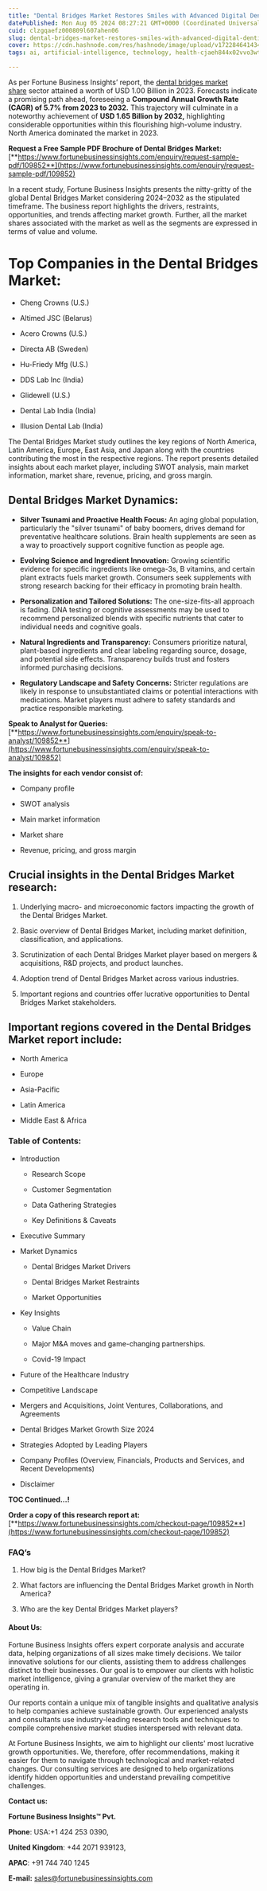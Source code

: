 ```yaml
---
title: "Dental Bridges Market Restores Smiles with Advanced Digital Dentistry Solutions"
datePublished: Mon Aug 05 2024 08:27:21 GMT+0000 (Coordinated Universal Time)
cuid: clzgqaefz000809l607ahen06
slug: dental-bridges-market-restores-smiles-with-advanced-digital-dentistry-solutions
cover: https://cdn.hashnode.com/res/hashnode/image/upload/v1722846414345/a482956c-a6da-47b5-a7eb-cd391d7dfa1e.png
tags: ai, artificial-intelligence, technology, health-cjaeh844x02vvo3wtj5r2s75q, healthcare

---
```


As per Fortune Business Insights’ report, the [dental bridges market share](https://www.fortunebusinessinsights.com/dental-bridges-market-109852) sector attained a worth of USD 1.00 Billion in 2023. Forecasts indicate a promising path ahead, foreseeing a **Compound Annual Growth Rate (CAGR) of 5.7% from 2023 to 2032.** This trajectory will culminate in a noteworthy achievement of **USD 1.65 Billion by 2032,** highlighting considerable opportunities within this flourishing high-volume industry. North America dominated the market in 2023.

**Request a Free Sample PDF Brochure of Dental Bridges Market:** [**https://www.fortunebusinessinsights.com/enquiry/request-sample-pdf/109852**](https://www.fortunebusinessinsights.com/enquiry/request-sample-pdf/109852)

In a recent study, Fortune Business Insights presents the nitty-gritty of the global Dental Bridges Market considering 2024–2032 as the stipulated timeframe. The business report highlights the drivers, restraints, opportunities, and trends affecting market growth. Further, all the market shares associated with the market as well as the segments are expressed in terms of value and volume.

# **Top Companies in the Dental Bridges Market:**

* Cheng Crowns (U.S.)
    
* Altimed JSC (Belarus)
    
* Acero Crowns (U.S.)
    
* Directa AB (Sweden)
    
* Hu-Friedy Mfg (U.S.)
    
* DDS Lab Inc (India)
    
* Glidewell (U.S.)
    
* Dental Lab India (India)
    
* Illusion Dental Lab (India)
    

The Dental Bridges Market study outlines the key regions of North America, Latin America, Europe, East Asia, and Japan along with the countries contributing the most in the respective regions. The report presents detailed insights about each market player, including SWOT analysis, main market information, market share, revenue, pricing, and gross margin.

## Dental Bridges Market **Dynamics**:

* **Silver Tsunami and Proactive Health Focus:** An aging global population, particularly the "silver tsunami" of baby boomers, drives demand for preventative healthcare solutions. Brain health supplements are seen as a way to proactively support cognitive function as people age.
    
* **Evolving Science and Ingredient Innovation:** Growing scientific evidence for specific ingredients like omega-3s, B vitamins, and certain plant extracts fuels market growth. Consumers seek supplements with strong research backing for their efficacy in promoting brain health.
    
* **Personalization and Tailored Solutions:** The one-size-fits-all approach is fading. DNA testing or cognitive assessments may be used to recommend personalized blends with specific nutrients that cater to individual needs and cognitive goals.
    
* **Natural Ingredients and Transparency:** Consumers prioritize natural, plant-based ingredients and clear labeling regarding source, dosage, and potential side effects. Transparency builds trust and fosters informed purchasing decisions.
    
* **Regulatory Landscape and Safety Concerns:** Stricter regulations are likely in response to unsubstantiated claims or potential interactions with medications. Market players must adhere to safety standards and practice responsible marketing.
    

**Speak to Analyst for Queries:** [**https://www.fortunebusinessinsights.com/enquiry/speak-to-analyst/109852**](https://www.fortunebusinessinsights.com/enquiry/speak-to-analyst/109852)

**The insights for each vendor consist of:**

* Company profile
    
* SWOT analysis
    
* Main market information
    
* Market share
    
* Revenue, pricing, and gross margin
    

## **Crucial insights in the Dental Bridges Market research:**

1. Underlying macro- and microeconomic factors impacting the growth of the Dental Bridges Market.
    
2. Basic overview of Dental Bridges Market, including market definition, classification, and applications.
    
3. Scrutinization of each Dental Bridges Market player based on mergers & acquisitions, R&D projects, and product launches.
    
4. Adoption trend of Dental Bridges Market across various industries.
    
5. Important regions and countries offer lucrative opportunities to Dental Bridges Market stakeholders.
    

## **Important regions covered in the Dental Bridges Market report include:**

* North America
    
* Europe
    
* Asia-Pacific
    
* Latin America
    
* Middle East & Africa
    

### **Table of Contents:**

* Introduction
    
    * Research Scope
        
    * Customer Segmentation
        
    * Data Gathering Strategies
        
    * Key Definitions & Caveats
        
* Executive Summary
    
* Market Dynamics
    
    * Dental Bridges Market Drivers
        
    * Dental Bridges Market Restraints
        
    * Market Opportunities
        
* Key Insights
    
    * Value Chain
        
    * Major M&A moves and game-changing partnerships.
        
    * Covid-19 Impact
        
* Future of the Healthcare Industry
    
* Competitive Landscape
    
* Mergers and Acquisitions, Joint Ventures, Collaborations, and Agreements
    
* Dental Bridges Market Growth Size 2024
    
* Strategies Adopted by Leading Players
    
* Company Profiles (Overview, Financials, Products and Services, and Recent Developments)
    
* Disclaimer
    

**TOC Continued…!**

**Order a copy of this research report at:** [**https://www.fortunebusinessinsights.com/checkout-page/109852**](https://www.fortunebusinessinsights.com/checkout-page/109852)

### **FAQ’s**

1. How big is the Dental Bridges Market?
    
2. What factors are influencing the Dental Bridges Market growth in North America?
    
3. Who are the key Dental Bridges Market players?
    

#### **About Us:**

Fortune Business Insights offers expert corporate analysis and accurate data, helping organizations of all sizes make timely decisions. We tailor innovative solutions for our clients, assisting them to address challenges distinct to their businesses. Our goal is to empower our clients with holistic market intelligence, giving a granular overview of the market they are operating in.

Our reports contain a unique mix of tangible insights and qualitative analysis to help companies achieve sustainable growth. Our experienced analysts and consultants use industry-leading research tools and techniques to compile comprehensive market studies interspersed with relevant data.

At Fortune Business Insights, we aim to highlight our clients' most lucrative growth opportunities. We, therefore, offer recommendations, making it easier for them to navigate through technological and market-related changes. Our consulting services are designed to help organizations identify hidden opportunities and understand prevailing competitive challenges.

**Contact us:**

**Fortune Business Insights™ Pvt.**

**Phone**: USA:+1 424 253 0390,

**United Kingdom**: +44 2071 939123,

**APAC**: +91 744 740 1245

**E-mail:** [sales@fortunebusinessinsights.com](mailto:sales@fortunebusinessinsights.com)